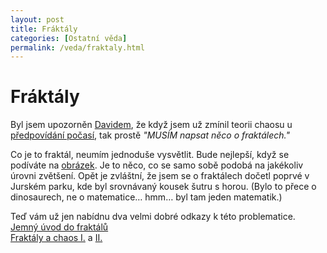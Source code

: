 ```yaml
---
layout: post
title: Fráktály
categories: [Ostatní věda]
permalink: /veda/fraktaly.html
---
```

# Fráktály

Byl jsem upozorněn [Davidem](http://denicek.net/), že když jsem už zmínil teorii chaosu u [předpovídání počasí](http://sweb.cz/techblog/2003-08.html#232300), tak prostě _"MUSÍM napsat něco o fraktálech."_

Co je to fraktál, neumím jednoduše vysvětlit. Bude nejlepší, když se podíváte na [obrázek](http://www.penguin.cz/~mhi/math/Fraktaly/g_mandel3.png). Je to něco, co se samo sobě podobá na jakékoliv úrovni zvětšení. Opět je zvláštní, že jsem se o fraktálech dočetl poprvé v Jurském parku, kde byl srovnávaný kousek šutru s horou. (Bylo to přece o dinosaurech, ne o matematice… hmm… byl tam jeden matematik.)

Teď vám už jen nabídnu dva velmi dobré odkazy k této problematice.  
[Jemný úvod do fraktálů](http://www.penguin.cz/~mhi/math/Fraktaly/)  
[Fraktály a chaos I.](http://amber.zine.cz/AZOld/Dimenze/fraktaly1.htm) a [II.](http://amber.zine.cz/AZOld/Dimenze/fraktaly2.htm)

